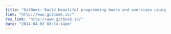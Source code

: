 ```yaml
---
title: "GitBook: Build beautiful programming books and exercises using Git and Markdown"
link: "http://www.gitbook.io/"
rss_link: "http://www.gitbook.io/"
date: "2014-04-03 03:34:14pm"
---
```

